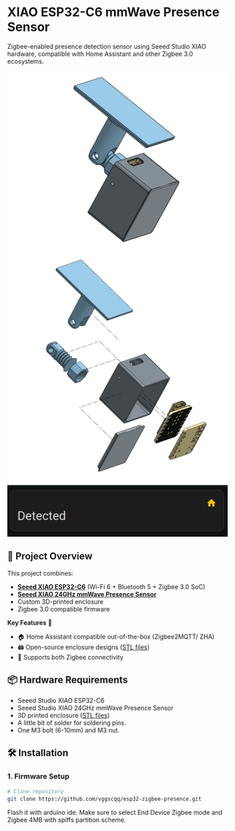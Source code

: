 # XIAO ESP32-C6 mmWave Presence Sensor

Zigbee-enabled presence detection sensor using Seeed Studio XIAO hardware, compatible with Home Assistant and other Zigbee 3.0 ecosystems.

![3D Enclosure Preview](./photos/enclosure_preview.png)
![IRL Enclosure Preview](./photos/enclosure_preview_exploided.png)
![HomeAssistant Preview](./photos/ha.png)

## 📖 Project Overview

This project combines:
- **[Seeed XIAO ESP32-C6](https://wiki.seeedstudio.com/xiao_esp32c6_getting_started/)** (Wi-Fi 6 + Bluetooth 5 + Zigbee 3.0 SoC)
- **[Seeed XIAO 24GHz mmWave Presence Sensor](https://wiki.seeedstudio.com/mmwave_for_xiao/)**
- Custom 3D-printed enclosure
- Zigbee 3.0 compatible firmware

**Key Features** 🌟
- 🏠 Home Assistant compatible out-of-the-box (Zigbee2MQTT/ ZHA)
- 🖨️ Open-source enclosure designs ([STL files](/enclosure))
- 📶 Supports both Zigbee connectivity

## 📦 Hardware Requirements
- Seeed Studio XIAO ESP32-C6
- Seeed Studio XIAO 24GHz mmWave Presence Sensor
- 3D printed enclosure ([STL files](/enclosure))
- A little bit of solder for soldering pins.
- One M3 bolt (6-10mm) and M3 nut.

## 🛠️ Installation

### 1. Firmware Setup
```bash
# Clone repository
git clone https://github.com/vggscqq/esp32-zigbee-presence.git
```

Flash it with arduino ide. Make sure to select End Device Zigbee mode and Zigbee 4MB with spiffs partition scheme.
